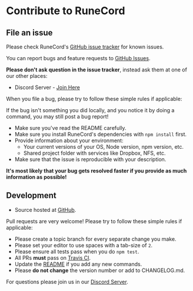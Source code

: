 Contribute to RuneCord
===================

File an issue
-------------

Please check RuneCord's [GitHub issue tracker](https://github.com/unlucky4ever/RuneCord/issues) for known issues.

You can report bugs and feature requests to [GitHub Issues](https://github.com/unlucky4ever/RuneCord/issues).

**Please don't ask question in the issue tracker**, instead ask them at one of our other places:

* Discord Server - [Join Here](https://discord.me/runecord)

When you file a bug, please try to follow these simple rules if applicable:

If the bug isn't something you did locally, and you notice it by doing a command, you may still post a bug report!

* Make sure you've read the README carefully.
* Make sure you install RuneCord's dependencies with `npm install` first.
* Provide information about your environment:
  * Your current versions of your OS, Node version, npm version, etc.
  * Shared project folder with services like Dropbox, NFS, etc.
* Make sure that the issue is reproducible with your description.

**It's most likely that your bug gets resolved faster if you provide as much information as possible!**

Development
-----------
* Source hosted at [GitHub](https://github.com/unlucky4ever/RuneCord).

Pull requests are very welcome! Please try to follow these simple rules if applicable:

* Please create a topic branch for every separate change you make.
* Please set your editor to use spaces with a tab-size of `2`.
* Please ensure all tests pass when you do `npm test`.
* All PRs **must** pass on [Travis CI](https://travis-ci.org/unlucky4ever/RuneCord).
* Update the [README](https://github.com/unlucky4ever/RuneCord/blob/master/README.md) if you add any new commands.
* Please **do not change** the version number or add to CHANGELOG.md.

For questions please join us in our [Discord Server](https://discord.me/runecord).
